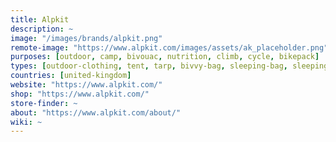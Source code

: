 ```yaml
---
title: Alpkit
description: ~
image: "/images/brands/alpkit.png"
remote-image: "https://www.alpkit.com/images/assets/ak_placeholder.png"
purposes: [outdoor, camp, bivouac, nutrition, climb, cycle, bikepack]
types: [outdoor-clothing, tent, tarp, bivvy-bag, sleeping-bag, sleeping-pad, stove, cookware, food, dry-bag, climbing-rope, climbing-sling, climbing-harness, climbing-hardware, climbing-anchor, bouldering-mat, mtb-bicycle, mud-guard, bicycle-tire, bicycle-tube, bicycle-bag, trekking-pole]
countries: [united-kingdom]
website: "https://www.alpkit.com/"
shop: "https://www.alpkit.com/"
store-finder: ~
about: "https://www.alpkit.com/about/"
wiki: ~
---
```

